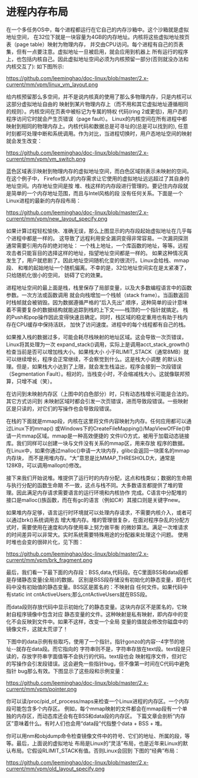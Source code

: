 进程内存布局
========================================

在一个多任务OS中，每个进程都运行在它自己的内存沙箱中。这个沙箱就是虚拟地址空间，
在32位下就是一块容量为4GB的内存地址。内核将这些虚拟地址按页表（page table）映射为物理内存，
并交由CPU访问。每个进程有自己的页表集，但有一点要注意。虚拟地址一旦被启用，就会应用到机器上
所有运行的程序上，也包括内核自己。因此虚拟地址空间必须为内核预留一部分(否则就没办法和内核交互了):
如下图所示:

https://github.com/leeminghao/doc-linux/blob/master/2.x-current/mm/vpm/linux_vm_layout.png

给内核预留那么多空间，并不是说内核真的使用了那么多物理内存，只是内核可以这部分虚拟地址自由的
映射到某片物理内存上（而不用和其它虚拟地址遵循相同的规则）。内核空间在页表中被标记为专属的特权
代码(ring 2或更低)，用户态的程序访问它时就会产生页错误（page fault）。
Linux的内核空间在所有进程中都映射到相同的物理内存上。内核代码和数据总是可寻址的(总是可以找到的),
任意时刻都可处理中断和系统调用。作为对比，当进程切换时，用户态地址空间的映射就会发生改变：

https://github.com/leeminghao/doc-linux/blob/master/2.x-current/mm/vpm/vm_switch.png

蓝色区域表示映射到物理内存的虚拟地址空间，而白色区域则表示未映射的空间。在这个例子中，
Firefox惊人的内存需求让它使用的虚拟地址远远超过了其自身的地址空间。内存地址空间是按
堆、栈这样的内存段进行管理的。要记住内存段就是简单的一个内存地址范围，而且与Intel风格的段
没有任何关系。下面是一个Linux进程的最新的内存段布局：

https://github.com/leeminghao/doc-linux/blob/master/2.x-current/mm/vpm/new_layout_specify.png

如果计算过程轻松愉快、准确无误，那么上图显示的内存段起始虚拟地址在几乎每个进程中都是一样的。
这导致了远程利用安全漏洞变得非常容易。一次漏洞探测通常需要引用内存的绝对地址：
一个栈上地址，一个库函数的地址，等等。远程攻击者只能盲目的选择这样的地址，指望地址空间都是一样的。
如果这种情况真发生了，用户就悲剧了。因此地址空间随机化变的很流行。Linux会给栈、mmap段、
和堆的起始地址一个随机偏离。不幸的是，32位地址空间实在是太紧凑了，只给随机化很小的空间，
妨碍了它的效果。

进程地址空间的最上面是栈，栈里保存了局部变量，以及大多数编程语言中的函数参数。一次方法或函数调用
就会向栈增加一个栈帧（stack frame）。当函数返回时栈帧就会被销毁。因为数据遵循严格的“后入先出”
顺序，这种简单的设计意味着不需要复杂的数据结构就能追踪到栈的上下文——栈顶的一个指针就搞定。
栈的Push和pop操作因此变得快速且确定。同时，栈区域的稳定重用也有助于栈内存在CPU缓存中保持活跃，
加快了访问速度。进程中的每个线程都有自己的栈。

如果推入栈的数据过多，可能会耗尽栈映射的地址区域。这会导致一次页错误，Linux将其处理为一次
expand_stack()调用，实际上是调用acct_stack_growth()检查当前是否可以增加栈大小。如果栈大小
小于RLIMIT_STACK（通常8MB）就可以继续增长，程序会正常继续，不会察觉到什么。这是栈大小调整
的默认处理。但是，如果栈大小达到了上限，就会发生栈溢出，程序会接到一次段错误
（Segmentation Fault）。相对的，当栈变小时，不会缩减栈大小。这就像联邦预算，只增不减（笑）。

在访问到未映射内存区（上图中的白色部分）时，只有动态栈增长可能是合法的。其它方式访问到
未映射区域时都会引发一次页错误，进而导致段错误。一些映射区是只读的，对它们的写操作也会导致段错误。

在栈的下面就是mmap段，内核在这里将文件内容映射为内存。任何应用都可以通过Linux下的mmap()
或Windows下的CreateFileMapping()/MapViewOfFile()申请一片mmap区域。mmap是一种高效便捷的
文件I/O方式，被用于加载动态链接库。我们同样可以创建一块与文件没有关系的mmap区，用来存放
程序的数据。在Linux中，如果你通过malloc()申请一大块内存，glibc会返回一块匿名的mmap内存块，
而不是用堆内存。“大”意思是比MMAP_THRESHOLD大，通常是128KB，可以调用mallopt()修改。

接下来我们开始说堆。堆提供了运行时的内存分配，这点和栈类似；数据的生命期与执行分配的函数生命期
不一致，这点与栈不同。大多数语言都提供了堆的管理。因此满足内存请求需要语言的运行环境和内核协作
完成。C语言中分配堆的接口是malloc()族函数，而在有gc的语言（例如C#）其接口则是关键字new。

如果堆内存足够，语言运行时环境就可以处理内存请求，不需要内核介入，或者可以通过brk()系统调用去
增大堆内存。堆的管理很复杂，在面对程序杂乱的分配方式时，需要使用在速度和内存使用率上努力做平衡
的微妙算法。满足一次堆请求的时间差异可以非常大。实时系统需要特殊用途的分配器来处理这个问题。
使用时堆也会变的很碎片化，见下图：

https://github.com/leeminghao/doc-linux/blob/master/2.x-current/mm/vpm/brk_fragment.png

最后，我们看一下最下面的内存段：BSS,data,代码段。在C里面BSS和data段都是存储静态变量(全局)的数据。
区别是BSS段存储没有初始化的静态变量，即在代码中没有初始值的静态变量。BSS区是匿名的：不映射自
任何文件。如果代码中有static int cntActiveUsers;那么cntActiveUsers就在BSS段。

而data段则存放代码中显示初始化了的静态变量。这块内存区不是匿名的，它映射自程序镜像中包含对应
静态变量的文件。这种映射是私有映射，即内存中的变化不会反映到文件中。如果不这样，改变一个全局
变量的值就会修改你磁盘中的镜像文件，这就太荒谬了！

下图中的data示例有些取巧，使用了一个指针。指针gonzo的内容--4字节的地址--就存在data段。而它指向的
字符串则不是，字符串存放在text段。text段是只读的，存放字符串字面值等不会执行的代码。text段也会
映射程序文件，但对它的写操作会引发段错误。这会避免一些指针bug，但不像第一时间在C代码中避免指针
bug那么有效。下图显示了这些段和示例变量：

https://github.com/leeminghao/doc-linux/blob/master/2.x-current/mm/vpm/pointer.png

你可以读/proc/pid_of_process/maps来检查一个Linux进程的内存区。一个内存段可能包含多个内存区。
例如，每个mmap映射的文件都会在mmap段有一个单独的内存区，而动态库还会有在BSS和data段的内存区。
下篇文章会剖析“内存区”意味着什么。有时人们也会用“data段”代指整个data + BSS + 堆。

你可以用nm和objdump命令检查镜像文件中的符号、它们的地址、所属的段，等等。最后，上面说的虚拟地址
布局是Linux的“灵活”布局，也是近年来Linux的默认布局。它假设RLIMIT_STACK有值。否则Linux会回到
下图的“经典”布局：

https://github.com/leeminghao/doc-linux/blob/master/2.x-current/mm/vpm/old_layout_specify.png

